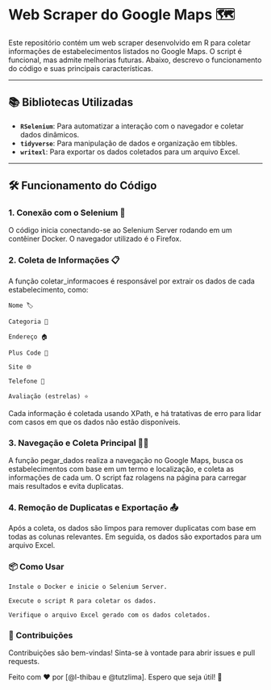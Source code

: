 # Web Scraper do Google Maps 🗺️

Este repositório contém um web scraper desenvolvido em R para coletar informações de estabelecimentos listados no Google Maps. O script é funcional, mas admite melhorias futuras. Abaixo, descrevo o funcionamento do código e suas principais características.

---

## 📚 Bibliotecas Utilizadas

- **`RSelenium`**: Para automatizar a interação com o navegador e coletar dados dinâmicos.
- **`tidyverse`**: Para manipulação de dados e organização em tibbles.
- **`writexl`**: Para exportar os dados coletados para um arquivo Excel.

---

## 🛠️ Funcionamento do Código

### 1. **Conexão com o Selenium** 🤖
 
O código inicia conectando-se ao Selenium Server rodando em um contêiner Docker. O navegador utilizado é o Firefox.

### 2. Coleta de Informações 📋

A função coletar_informacoes é responsável por extrair os dados de cada estabelecimento, como:

    Nome 🏷️

    Categoria 🏪

    Endereço 🏠

    Plus Code 🔢

    Site 🌐

    Telefone 📱

    Avaliação (estrelas) ⭐

Cada informação é coletada usando XPath, e há tratativas de erro para lidar com casos em que os dados não estão disponíveis.

### 3. Navegação e Coleta Principal 🕵️‍♂️

A função pegar_dados realiza a navegação no Google Maps, busca os estabelecimentos com base em um termo e localização, e coleta as informações de cada um. O script faz rolagens na página para carregar mais resultados e evita duplicatas.

### 4. Remoção de Duplicatas e Exportação 📤

Após a coleta, os dados são limpos para remover duplicatas com base em todas as colunas relevantes. Em seguida, os dados são exportados para um arquivo Excel.

### 📦 Como Usar

    Instale o Docker e inicie o Selenium Server.

    Execute o script R para coletar os dados.

    Verifique o arquivo Excel gerado com os dados coletados.

### 🙌 Contribuições

Contribuições são bem-vindas! Sinta-se à vontade para abrir issues e pull requests.

Feito com ❤️ por [@l-thibau e @tutzlima]. Espero que seja útil! 🚀

